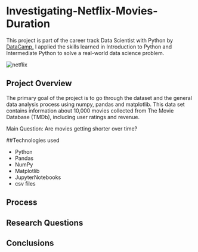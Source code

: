 # Investigating-Netflix-Movies-Duration

This project is part of the career track Data Scientist with Python by [DataCamp.](www.datacamp.com)
I applied the skills learned in Introduction to Python and Intermediate Python to solve a real-world data science problem.

![netflix](https://user-images.githubusercontent.com/83616845/127365007-2af2ec2a-9497-4de6-a124-8f0a69f2f323.png)


## Project Overview

The primary goal of the project is to go through the dataset and the general data analysis process using numpy, pandas and matplotlib. This data set contains information about 10,000 movies collected from The Movie Database (TMDb), including user ratings and revenue.

Main Question: Are movies getting shorter over time? 

##Technologies used
- Python
- Pandas
- NumPy
- Matplotlib
- JupyterNotebooks
- csv files

## Process

## Research Questions

## Conclusions
